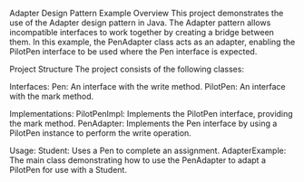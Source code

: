Adapter Design Pattern Example
Overview
This project demonstrates the use of the Adapter design pattern in Java. The Adapter pattern allows incompatible interfaces to work together by creating a bridge between them. In this example, the PenAdapter class acts as an adapter, enabling the PilotPen interface to be used where the Pen interface is expected.

Project Structure
The project consists of the following classes:

Interfaces:
Pen: An interface with the write method.
PilotPen: An interface with the mark method.

Implementations:
PilotPenImpl: Implements the PilotPen interface, providing the mark method.
PenAdapter: Implements the Pen interface by using a PilotPen instance to perform the write operation.

Usage:
Student: Uses a Pen to complete an assignment.
AdapterExample: The main class demonstrating how to use the PenAdapter to adapt a PilotPen for use with a Student.
